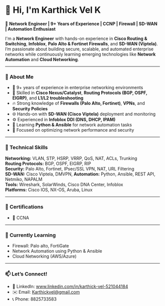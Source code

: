 # 👋 Hi, I'm Karthick Vel K

💼 **Network Engineer | 9+ Years of Experience | CCNP | Firewall | SD-WAN | Automation Enthusiast**

I'm a **Network Engineer** with hands-on experience in **Cisco Routing & Switching**, **Infoblox**, **Palo Alto & Fortinet Firewalls**, and **SD-WAN (Viptela)**.  
I’m passionate about building secure, scalable, and automated enterprise networks while continuously learning emerging technologies like **Network Automation** and **Cloud Networking**.

---

### 🚀 **About Me**
- 🧠 9+ years of experience in enterprise networking environments  
- 🔧 Skilled in **Cisco Nexus/Catalyst**, **Routing Protocols (BGP, OSPF, EIGRP)**, and **L1/L2 troubleshooting**  
- 🔥 Strong knowledge of **Firewalls (Palo Alto, Fortinet)**, **VPNs**, and **Security Policies**  
- 🌐 Hands-on with **SD-WAN (Cisco Viptela)** deployment and monitoring  
- ⚙️ Experienced in **Infoblox DDI (DNS, DHCP, IPAM)**  
- 🐍 Learning **Python & Ansible** for network automation tasks  
- 🎯 Focused on optimizing network performance and security  

---

### 🧩 **Technical Skills**
**Networking:** VLAN, STP, HSRP, VRRP, QoS, NAT, ACLs, Trunking  
**Routing Protocols:** BGP, OSPF, EIGRP, RIP  
**Security:** Palo Alto, Fortinet, IPsec/SSL VPN, NAT, URL Filtering  
**SD-WAN:** Cisco Viptela, DMVPN, 
**Automation:** Python, Ansible, REST API, Netmiko, NAPALM  
**Tools:** Wireshark, SolarWinds, Cisco DNA Center, Infoblox  
**Platforms:** Cisco IOS, NX-OS, Aruba, Linux  
 
---

### 🧠 **Certifications**
- 🏅 CCNA

---

### 🌱 **Currently Learning**
- Firewall: Palo alto, FortiGate  
- Network Automation using Python & Ansible  
- Cloud Networking (AWS/Azure)  

---

### 📫 **Let’s Connect!**
- 💼 LinkedIn: www.linkedin.com/in/karthick-vel-521044184  
- ✉️ Email: Karthickvel@gmail.com
- 📞 Phone: 8825733583


